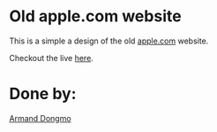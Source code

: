 # Old apple.com website



This is a simple a design of the old [apple.com](https://web.archive.org/web/20140301004610/http://www.apple.com/) website.

Checkout the live [here](https://raw.githack.com/Dongmo12/Building-with-Backgrounds-and-Gradients/development/index.html).

# Done by:
[Armand Dongmo](https://github.com/Dongmo12)

